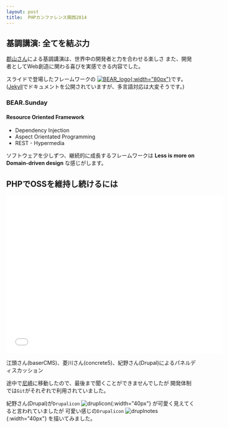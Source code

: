 ```yaml
---
layout: post
title:  PHPカンファレンス関西2014
---
```


## 基調講演: 全てを結ぶ力

[郡山さん](http://koriym.github.io/blog/2014/06/29/phpkansai2014/)による基調講演は、世界中の開発者と力を合わせる楽しさ
また、開発者としてWeb創造に関わる喜びを実感できる内容でした。

スライドで登場したフレームワークの
[![BEAR_logo](http://bearsunday.github.io/images/screen/BEAR_logo.png){:width="80px"}](http://bearsunday.github.io/)です。
([Jekyll](http://jekyllrb.com/)でドキュメントを公開されていますが、多言語対応は大変そうです。)

### BEAR.Sunday

#### Resource Oriented Framework
* Dependency Injection
* Aspect Orientated Programming
* REST - Hypermedia

ソフトウェアを少しずつ、継続的に成長するフレームワークは
 **Less is more on Domain-driven design** な感じがします。


## PHPでOSSを維持し続けるには

<iframe src="//slides.com/atakig/phpconf-kansai-2014-php-oss/embed" width="576" height="420" scrolling="no" frameborder="0" webkitallowfullscreen mozallowfullscreen allowfullscreen></iframe>

江頭さん(baserCMS)、菱川さん(concrete5)、紀野さん(Drupal)によるパネルディスカッション

途中で[尼崎](/2014/06/28/amagasakirb.html)に移動したので、最後まで聞くことができませんでしたが
開発体制では`Git`がそれぞれで利用されていました。

紀野さん(Drupal)が`Drupalicon` ![druplicon](https://www.drupal.org/files/druplicon.small_.png){:width="40px"} が可愛く見えてくると言われていましたが
可愛い感じの`Drupalicon` ![druplnotes](https://dl.dropboxusercontent.com/u/14690051/blog/drupalnotes.png){:width="40px"} を描いてみました。
